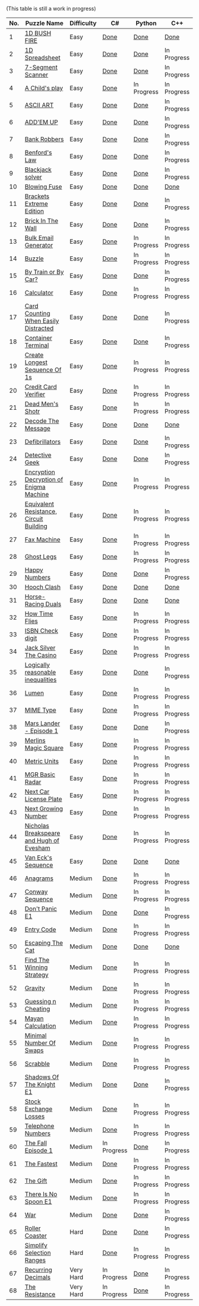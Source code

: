 (This table is still a work in progress)


|No.|Puzzle Name|Difficulty|C#|Python|C++|
|---|-----------|----------|--|------|---|
|1|<a href="https://www.codingame.com/training/easy/1d-bush-fire"> 1D BUSH FIRE</a>|Easy|<a href="https://github.com/KGrants/CodinGame/blob/main/Easy/1D%20Bush%20Fire/1D%20Bush%20Fire.cs"> Done</a>|<a href="https://github.com/KGrants/CodinGame/blob/main/Easy/1D%20Bush%20Fire/1D%20Bush%20Fire.py"> Done</a>|<a href="https://github.com/KGrants/CodinGame/blob/main/Easy/1D%20Bush%20Fire/1D%20Bush%20File.cpp"> Done</a>|
|2|<a href="https://www.codingame.com/training/easy/1d-spreadsheet"> 1D Spreadsheet</a>|Easy|<a href="https://github.com/KGrants/CodinGame/blob/main/Easy/1D%20Spreadsheet/1D%20Spreadsheet.cs"> Done</a>|<a href="https://github.com/KGrants/CodinGame/blob/main/Easy/1D%20Spreadsheet/1D%20Spreadsheet.py"> Done</a>|In Progress|
|3|<a href="https://www.codingame.com/training/easy/7-segment-scanner"> 7-Segment Scanner</a>|Easy|<a href="https://github.com/KGrants/CodinGame/blob/main/Easy/7-Segment%20Scanner/7-Segment%20Scanner.cs"> Done</a>|<a href="https://github.com/KGrants/CodinGame/blob/main/Easy/7-Segment%20Scanner/7-Segment%20Scanner.py"> Done</a>|In Progress|
|4|<a href="https://www.codingame.com/training/easy/a-childs-play"> A Child's play</a>|Easy|<a href="https://github.com/KGrants/CodinGame/blob/main/Easy/A%20child's%20play/A%20child's%20play.cs"> Done</a>|In Progress|In Progress|
|5|<a href="https://www.codingame.com/training/easy/ascii-art"> ASCII ART</a>|Easy|<a href="https://github.com/KGrants/CodinGame/blob/main/Easy/ASCII%20ART/ASCII%20ART.cs"> Done</a>|<a href="https://github.com/KGrants/CodinGame/blob/main/Easy/ASCII%20ART/ASCII%20ART.py"> Done</a>|In Progress|
|6|<a href="https://www.codingame.com/training/easy/addem-up"> ADD'EM UP</a>|Easy|<a href="https://github.com/KGrants/CodinGame/blob/main/Easy/Add'em%20Up/Add'em%20Up.cs"> Done</a>|<a href="https://github.com/KGrants/CodinGame/blob/main/Easy/Add'em%20Up/Add'em%20Up.py"> Done</a>|In Progress|
|7|<a href="https://www.codingame.com/training/easy/bank-robbers"> Bank Robbers</a>|Easy|<a href="https://github.com/KGrants/CodinGame/blob/main/Easy/Bank%20Robbers/Bank%20Robbers.cs"> Done</a>|<a href="https://github.com/KGrants/CodinGame/blob/main/Easy/Bank%20Robbers/Bank%20Robbers.py"> Done</a>|In Progress|
|8|<a href="https://www.codingame.com/training/easy/benfords-law"> Benford's Law</a>|Easy|<a href="https://github.com/KGrants/CodinGame/blob/main/Easy/Benford's%20Law/Benford's%20Law.cs"> Done</a>|<a href="https://github.com/KGrants/CodinGame/blob/main/Easy/Benford's%20Law/Benford's%20Law.py"> Done</a>|In Progress|
|9|<a href="https://www.codingame.com/training/easy/blackjack-solver"> Blackjack solver</a>|Easy|<a href="https://github.com/KGrants/CodinGame/blob/main/Easy/Blackjack%20solver/Blackjack%20solver.cs"> Done</a>|<a href="https://github.com/KGrants/CodinGame/blob/main/Easy/Blackjack%20solver/Blackjack%20solver.py"> Done</a>|In Progress|
|10|<a href="https://www.codingame.com/training/easy/blowing-fuse"> Blowing Fuse</a>|Easy|<a href="https://github.com/KGrants/CodinGame/blob/main/Easy/Blowing%20Fuse/Blowing%20Fuse.cs"> Done</a>|<a href="https://github.com/KGrants/CodinGame/blob/main/Easy/Blowing%20Fuse/Blowing%20Fuse.py"> Done</a>|<a href="https://github.com/KGrants/CodinGame/blob/main/Easy/Blowing%20Fuse/Blowing%20Fuse.cpp"> Done</a>|
|11|<a href="https://www.codingame.com/training/easy/brackets-extreme-edition"> Brackets Extreme Edition</a>|Easy|<a href="https://github.com/KGrants/CodinGame/blob/main/Easy/Brackets%20Extreme%20Edition/Brackets%20Extreme%20Edition.cs"> Done</a>|<a href="https://github.com/KGrants/CodinGame/blob/main/Easy/Brackets%20Extreme%20Edition/Brackets%20Extreme%20Edition.py"> Done</a>|In Progress|
|12|<a href="https://www.codingame.com/training/easy/brick-in-the-wall"> Brick In The Wall</a>|Easy|<a href="https://github.com/KGrants/CodinGame/blob/main/Easy/Brick%20in%20the%20Wall/Brick%20in%20the%20Wall.cs"> Done</a>|<a href="https://github.com/KGrants/CodinGame/blob/main/Easy/Brick%20in%20the%20Wall/Brick%20in%20the%20Wall.py"> Done</a>|In Progress|
|13|<a href="https://www.codingame.com/training/easy/bulk-email-generator"> Bulk Email Generator</a>|Easy|<a href="https://github.com/KGrants/CodinGame/blob/main/Easy/Bulk%20Email%20Generator/Bulk%20Email%20Generator.cs"> Done</a>|In Progress|In Progress|
|14|<a href="https://www.codingame.com/training/easy/buzzle"> Buzzle</a>|Easy|<a href="https://github.com/KGrants/CodinGame/blob/main/Easy/Buzzle/Buzzle.cs"> Done</a>|In Progress|In Progress|
|15|<a href="https://www.codingame.com/training/easy/by-train-or-by-car"> By Train or By Car?</a>|Easy|<a href="https://github.com/KGrants/CodinGame/blob/main/Easy/By%20train%20or%20by%20car/By%20train%20or%20by%20car.cs"> Done</a>|<a href="https://github.com/KGrants/CodinGame/blob/main/Easy/By%20train%20or%20by%20car/By%20train%20or%20by%20car.py"> Done</a>|In Progress|
|16|<a href="https://www.codingame.com/training/easy/calculator"> Calculator</a>|Easy|<a href="https://github.com/KGrants/CodinGame/blob/main/Easy/Calculator/Calculator.cs"> Done</a>|In Progress|In Progress|
|17|<a href="https://www.codingame.com/training/easy/card-counting-when-easily-distracted"> Card Counting When Easily Distracted</a>|Easy|<a href="https://github.com/KGrants/CodinGame/blob/main/Easy/Card%20Counting%20When%20Easily%20Distracted/Card%20Counting%20When%20Easily%20Distracted.cs"> Done</a>|<a href="https://github.com/KGrants/CodinGame/blob/main/Easy/Card%20Counting%20When%20Easily%20Distracted/Card%20Counting%20When%20Easily%20Distracted.py"> Done</a>|In Progress|
|18|<a href="https://www.codingame.com/training/easy/container-terminal"> Container Terminal</a>|Easy|<a href="https://github.com/KGrants/CodinGame/blob/main/Easy/Container%20Terminal/Container%20Terminal.cs"> Done</a>|<a href="https://github.com/KGrants/CodinGame/blob/main/Easy/Container%20Terminal/Container%20Terminal.py"> Done</a>|In Progress|
|19|<a href="https://www.codingame.com/training/easy/create-the-longest-sequence-of-1s"> Create Longest Sequence Of 1s</a>|Easy|<a href="https://github.com/KGrants/CodinGame/blob/main/Easy/Create%20the%20longest%20sequence%20of%201s/Create%20the%20longest%20sequence%20of%201s.cs"> Done</a>|In Progress|In Progress|
|20|<a href="https://www.codingame.com/training/easy/credit-card-verifier-luhns-algorithm"> Credit Card Verifier</a>|Easy|<a href="https://github.com/KGrants/CodinGame/blob/main/Easy/Credit%20Card%20Verifier/Credit%20Card%20Verifier.cs"> Done</a>|In Progress|In Progress|
|21|<a href="https://www.codingame.com/training/easy/dead-mens-shot"> Dead Men's Shotr</a>|Easy|<a href="https://github.com/KGrants/CodinGame/blob/main/Easy/Dead%20Men's%20Shot/Dead%20Men's%20Shot.cs"> Done</a>|In Progress|In Progress|
|22|<a href="https://www.codingame.com/training/easy/decode-the-message"> Decode The Message</a>|Easy|<a href="https://github.com/KGrants/CodinGame/blob/main/Easy/Decode%20The%20Message/Decode%20The%20Message.cs"> Done</a>|<a href="https://github.com/KGrants/CodinGame/blob/main/Easy/Decode%20The%20Message/Decode%20The%20Message.py"> Done</a>|<a href="https://github.com/KGrants/CodinGame/blob/main/Easy/Decode%20The%20Message/Decode%20The%20Message.cpp"> Done</a>|
|23|<a href="https://www.codingame.com/training/easy/defibrillators"> Defibrillators</a>|Easy|<a href="https://github.com/KGrants/CodinGame/blob/main/Easy/Defrbrilators/Defibrilators.cs"> Done</a>|<a href="https://github.com/KGrants/CodinGame/blob/main/Easy/Defrbrilators/Defibrilators.py"> Done</a>|In Progress|
|24|<a href="https://www.codingame.com/training/easy/detective-geek"> Detective Geek</a>|Easy|<a href="https://github.com/KGrants/CodinGame/blob/main/Easy/Detective%20Geek/Detective%20Geek.cs"> Done</a>|<a href="https://github.com/KGrants/CodinGame/blob/main/Easy/Detective%20Geek/Detective%20Geek.py"> Done</a>|In Progress|
|25|<a href="https://www.codingame.com/training/easy/encryptiondecryption-of-enigma-machine"> Encryption Decryption of Enigma Machine</a>|Easy|<a href="https://github.com/KGrants/CodinGame/blob/main/Easy/Encryption%20Decryption%20of%20Enigma%20Machine/Enigma%20Machine.cs"> Done</a>|In Progress|In Progress|
|26|<a href="https://www.codingame.com/training/easy/equivalent-resistance-circuit-building"> Equivalent Resistance, Circuit Building</a>|Easy|<a href="https://github.com/KGrants/CodinGame/blob/main/Easy/Equivalent%20Resistance%2C%20Circuit%20Building/Equivalent%20Resistance%2C%20Circuit%20Building.cs"> Done</a>|In Progress|In Progress|
|27|<a href="https://www.codingame.com/training/easy/fax-machine"> Fax Machine</a>|Easy|<a href="https://github.com/KGrants/CodinGame/blob/main/Easy/Fax%20Machine/Fax%20Machine.cs"> Done</a>|In Progress|In Progress|
|28|<a href="https://www.codingame.com/training/easy/ghost-legs"> Ghost Legs</a>|Easy|<a href="https://github.com/KGrants/CodinGame/blob/main/Easy/Ghost%20Legs/Ghost%20Legs.cs"> Done</a>|In Progress|In Progress|
|29|<a href="https://www.codingame.com/training/easy/happy-numbers"> Happy Numbers</a>|Easy|<a href="https://github.com/KGrants/CodinGame/blob/main/Easy/Happy%20Numbers/Happy%20Numbers.cs"> Done</a>|<a href="https://github.com/KGrants/CodinGame/blob/main/Easy/Happy%20Numbers/Happy%20Numbers.py"> Done</a>|In Progress|
|30|<a href="https://www.codingame.com/training/easy/hooch-clash"> Hooch Clash</a>|Easy|<a href="https://github.com/KGrants/CodinGame/blob/main/Easy/Hooch%20Clash/Hooch%20Clash.cs"> Done</a>|<a href="https://github.com/KGrants/CodinGame/blob/main/Easy/Hooch%20Clash/Hooch%20Clash.py"> Done</a>|<a href="https://github.com/KGrants/CodinGame/blob/main/Easy/Hooch%20Clash/Hooch%20Clash.cpp"> Done</a>|
|31|<a href="https://www.codingame.com/training/easy/horse-racing-duals"> Horse-Racing Duals</a>|Easy|<a href="https://github.com/KGrants/CodinGame/blob/main/Easy/Horse-Racing%20Duals/Horse-Racing%20Duals.cs"> Done</a>|<a href="https://github.com/KGrants/CodinGame/blob/main/Easy/Horse-Racing%20Duals/Horse-Racing%20Duals.py"> Done</a>|<a href="https://github.com/KGrants/CodinGame/blob/main/Easy/Horse-Racing%20Duals/Horse-Racing%20Duals.cpp"> Done</a>|
|32|<a href="https://www.codingame.com/training/easy/how-time-flies"> How Time Flies</a>|Easy|<a href="https://github.com/KGrants/CodinGame/blob/main/Easy/How%20Time%20Flies/How%20Time%20Flies.cs"> Done</a>|In Progress|In Progress|
|33|<a href="https://www.codingame.com/training/easy/isbn-check-digit"> ISBN Check digit</a>|Easy|<a href="https://github.com/KGrants/CodinGame/blob/main/Easy/ISBN%20Check%20digit/ISBN%20Check%20digit.cs"> Done</a>|In Progress|In Progress|
|34|<a href="https://www.codingame.com/training/easy/jack-silver-the-casino"> Jack Silver The Casino</a>|Easy|<a href="https://github.com/KGrants/CodinGame/blob/main/Easy/Jack%20Silver%20The%20Casino/Jack%20Silver%20The%20Casino.cs"> Done</a>|In Progress|In Progress|
|35|<a href="https://www.codingame.com/training/easy/logically-reasonable-inequalities"> Logically reasonable inequalities</a>|Easy|<a href="https://github.com/KGrants/CodinGame/blob/main/Easy/Logically%20reasonable%20inequalities/Logically%20reasonable%20inequalities.cs"> Done</a>|<a href="https://github.com/KGrants/CodinGame/blob/main/Easy/Logically%20reasonable%20inequalities/Logically%20reasonable%20inequalities.py"> Done</a>|In Progress|
|36|<a href="https://www.codingame.com/training/easy/lumen"> Lumen</a>|Easy|<a href="https://github.com/KGrants/CodinGame/blob/main/Easy/Lumen/Lumen.cs"> Done</a>|In Progress|In Progress|
|37|<a href="https://www.codingame.com/training/easy/mime-type"> MIME Type</a>|Easy|<a href="https://github.com/KGrants/CodinGame/blob/main/Easy/MIME%20Type/MIME%20Type.cs"> Done</a>|In Progress|In Progress|
|38|<a href="https://www.codingame.com/training/easy/mars-lander-episode-1"> Mars Lander - Episode 1</a>|Easy|<a href="https://github.com/KGrants/CodinGame/blob/main/Easy/Mars%20Lander%20-%20Episode%201/Mars%20Lander%20-%20Episode%201.cs"> Done</a>|<a href="https://github.com/KGrants/CodinGame/blob/main/Easy/Mars%20Lander%20-%20Episode%201/Mars%20Lander%20-%20Episode%201.py"> Done</a>|In Progress|
|39|<a href="https://www.codingame.com/training/easy/merlins-magic-square"> Merlins Magic Square</a>|Easy|<a href="https://github.com/KGrants/CodinGame/blob/main/Easy/Merlin's%20Magic%20Square/Merlin's%20Magic%20Square.cs"> Done</a>|In Progress|In Progress|
|40|<a href="https://www.codingame.com/training/easy/merlins-magic-square"> Metric Units</a>|Easy|<a href="https://github.com/KGrants/CodinGame/blob/main/Easy/Metric%20Units/Metric%20Units.cs"> Done</a>|In Progress|In Progress|
|41|<a href="https://www.codingame.com/training/easy/1--ngr---basic-radar"> MGR Basic Radar</a>|Easy|<a href="https://github.com/KGrants/CodinGame/blob/main/Easy/NGR%20-%20Basic%20Radar/NGR%20-%20Basic%20Radar.cs"> Done</a>|In Progress|In Progress|
|42|<a href="https://www.codingame.com/training/easy/next-car-license-plate"> Next Car License Plate</a>|Easy|<a href="https://github.com/KGrants/CodinGame/blob/main/Easy/Next%20Car%20License%20Plate/Next%20Car%20License%20Plate.cs"> Done</a>|In Progress|In Progress|
|43|<a href="https://www.codingame.com/training/easy/next-growing-number"> Next Growing Number</a>|Easy|<a href="https://github.com/KGrants/CodinGame/blob/main/Easy/Next%20growing%20number/Next%20growing%20number.cs"> Done</a>|In Progress|In Progress|
|44|<a href="https://www.codingame.com/training/easy/nicholas-breakspeare-and-hugh-of-evesham"> Nicholas Breakspeare and Hugh of Evesham</a>|Easy|<a href="https://github.com/KGrants/CodinGame/blob/main/Easy/Nicholas%20Breakspeare%20and%20Hugh%20of%20Evesham/Nicholas%20Breakspeare%20and%20Hugh%20of%20Evesham.cs"> Done</a>|In Progress|In Progress|
|45|<a href="https://www.codingame.com/training/easy/van-ecks-sequence"> Van Eck's Sequence</a>|Easy|<a href="https://github.com/KGrants/CodinGame/blob/main/Easy/Van%20Eck's%20sequence/Van%20Eck's%20sequence.cs"> Done</a>|<a href="https://github.com/KGrants/CodinGame/blob/main/Easy/Van%20Eck's%20sequence/Van%20Eck's%20sequence.py"> Done</a>|<a href="https://github.com/KGrants/CodinGame/blob/main/Easy/Van%20Eck's%20sequence/Van%20Eck's%20sequence.cpp"> Done</a>|
|46|<a href="https://www.codingame.com/training/medium/anagrams"> Anagrams</a>|Medium|<a href="https://github.com/KGrants/CodinGame/blob/main/Medium/Anagrams/Anagrams.cs"> Done</a>|In Progress|In Progress|
|47|<a href="https://www.codingame.com/training/medium/conway-sequence"> Conway Sequence</a>|Medium|<a href="https://github.com/KGrants/CodinGame/blob/main/Medium/Conway%20Sequence/Conway%20Sequence.cs"> Done</a>|In Progress|In Progress|
|48|<a href="https://www.codingame.com/training/medium/don't-panic-episode-1"> Don't Panic E1</a>|Medium|<a href="https://github.com/KGrants/CodinGame/blob/main/Medium/Don't%20Panic%20-%20Episode%201/Don't%20Panic_v2.cs"> Done</a>|<a href="https://github.com/KGrants/CodinGame/blob/main/Medium/Don't%20Panic%20-%20Episode%201/Don't%20Panic.py"> Done</a>|In Progress|
|49|<a href="https://www.codingame.com/training/medium/entry-code"> Entry Code</a>|Medium|<a href="https://github.com/KGrants/CodinGame/blob/main/Medium/Entry%20Code/Entry%20Code.cs"> Done</a>|In Progress|In Progress|
|50|<a href="https://www.codingame.com/training/medium/escaping-the-cat"> Escaping The Cat</a>|Medium|<a href="https://github.com/KGrants/CodinGame/blob/main/Medium/Escaping%20The%20Cat/Escaping%20The%20Cat.cs"> Done</a>|<a href="https://github.com/KGrants/CodinGame/blob/main/Medium/Escaping%20The%20Cat/Escaping%20The%20Cat.py"> Done</a>|<a href="https://github.com/KGrants/CodinGame/blob/main/Medium/Escaping%20The%20Cat/Escaping%20The%20Cat.cpp"> Done</a>|
|51|<a href="https://www.codingame.com/training/medium/find-the-winning-strategy"> Find The Winning Strategy</a>|Medium|<a href="https://github.com/KGrants/CodinGame/blob/main/Medium/Find%20the%20winning%20strategy/Find%20the%20winning%20strategy.cs"> Done</a>|In Progress|In Progress|
|52|<a href="https://www.codingame.com/training/medium/gravity"> Gravity</a>|Medium|<a href="https://github.com/KGrants/CodinGame/blob/main/Medium/Gravity/Gravity.cs"> Done</a>|In Progress|In Progress|
|53|<a href="https://www.codingame.com/training/medium/guessing-n-cheating"> Guessing n Cheating</a>|Medium|<a href="https://github.com/KGrants/CodinGame/blob/main/Medium/Guessing%20n%20Cheating/Guessing%20n%20Cheating.cs"> Done</a>|In Progress|In Progress|
|54|<a href="https://www.codingame.com/training/medium/mayan-calculation"> Mayan Calculation</a>|Medium|<a href="https://github.com/KGrants/CodinGame/blob/main/Medium/Mayan%20Calculation/Mayan%20Calculation.cs"> Done</a>|In Progress|In Progress|
|55|<a href="https://www.codingame.com/training/medium/minimal-number-of-swaps"> Minimal Number Of Swaps</a>|Medium|<a href="https://github.com/KGrants/CodinGame/blob/main/Medium/Minimal%20number%20of%20swaps/Minimal%20number%20of%20swaps.cs"> Done</a>|In Progress|In Progress|
|56|<a href="https://www.codingame.com/training/medium/scrabble"> Scrabble</a>|Medium|<a href="https://github.com/KGrants/CodinGame/blob/main/Medium/Scrabble/Scrabble.cs"> Done</a>|In Progress|In Progress|
|57|<a href="https://www.codingame.com/training/medium/shadows-of-the-knight-episode-1"> Shadows Of The Knight E1</a>|Medium|<a href="https://github.com/KGrants/CodinGame/blob/main/Medium/Shadows%20Of%20The%20Knight%20E1/Shadows%20Of%20The%20Knight%20E1.cs"> Done</a>|<a href="https://github.com/KGrants/CodinGame/blob/main/Medium/Shadows%20Of%20The%20Knight%20E1/Shadows%20Of%20The%20Knight.py"> Done</a>|In Progress|
|58|<a href="https://www.codingame.com/training/medium/stock-exchange-losses"> Stock Exchange Losses</a>|Medium|<a href="https://github.com/KGrants/CodinGame/blob/main/Medium/Stock%20Exchange%20Losses/Stock%20Exchange%20Losses.cs"> Done</a>|In Progress|In Progress|
|59|<a href="https://www.codingame.com/training/medium/telephone-numbers"> Telephone Numbers</a>|Medium|<a href="https://github.com/KGrants/CodinGame/blob/main/Medium/Telephone%20Numbers/Telephone%20Numbers%20(correct%20approach).cs"> Done</a>|In Progress|In Progress|
|60|<a href="https://www.codingame.com/ide/puzzle/the-fall-episode-1"> The Fall Episode 1</a>|Medium|In Progress|<a href="https://github.com/KGrants/CodinGame/blob/main/Medium/The%20Fall%20-%20Episode%201/The%20Fall%20-%20Episode%201.py"> Done</a>|In Progress|
|61|<a href="https://www.codingame.com/training/medium/the-fastest"> The Fastest</a>|Medium|<a href="https://github.com/KGrants/CodinGame/blob/main/Medium/The%20Fastest/The%20Fastest.cs"> Done</a>|In Progress|In Progress|
|62|<a href="https://www.codingame.com/training/medium/the-gift"> The Gift</a>|Medium|<a href="https://github.com/KGrants/CodinGame/blob/main/Medium/The%20Gift/The%20GiftV2.cs"> Done</a>|In Progress|In Progress|
|63|<a href="https://www.codingame.com/training/medium/there-is-no-spoon-episode-1"> There Is No Spoon E1</a>|Medium|<a href="https://github.com/KGrants/CodinGame/blob/main/Medium/There%20Is%20No%20Spoon%20E1/There%20Is%20No%20Spoon%20E1.cs"> Done</a>|In Progress|In Progress|
|64|<a href="https://www.codingame.com/training/medium/winamax-battle"> War</a>|Medium|<a href="https://github.com/KGrants/CodinGame/blob/main/Medium/War/War.cs"> Done</a>|<a href="https://github.com/KGrants/CodinGame/blob/main/Medium/War/War.py"> Done</a>|In Progress|
|65|<a href="https://www.codingame.com/training/hard/roller-coaster"> Roller Coaster</a>|Hard|<a href="https://github.com/KGrants/CodinGame/blob/main/Hard/Roller%20Coaster/Roller%20Coaster.cs"> Done</a>|<a href="https://github.com/KGrants/CodinGame/blob/main/Hard/Roller%20Coaster/Roller%20Coaster.py"> Done</a>|In Progress|
|66|<a href="https://www.codingame.com/training/hard/simplify-selection-ranges"> Simplify Selection Ranges</a>|Hard|<a href="https://github.com/KGrants/CodinGame/blob/main/Hard/Simplify%20Selection%20Ranges/Simplify%20Selection%20Ranges.cs"> Done</a>|In Progress|In Progress|
|67|<a href="https://www.codingame.com/training/expert/recurring-decimals"> Recurring Decimals</a>|Very Hard|In Progress|<a href="https://github.com/KGrants/CodinGame/blob/main/Very%20Hard/Recurring%20Decimals/Recurring%20Decimals.py"> Done</a>|In Progress|
|68|<a href="https://www.codingame.com/training/expert/the-resistance"> The Resistance</a>|Very Hard|In Progress|<a href="https://github.com/KGrants/CodinGame/blob/main/Very%20Hard/The%20Resistance/The%20Resistance.py"> Done</a>|In Progress|
